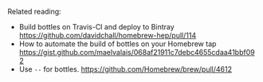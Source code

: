 
Related reading:

- Build bottles on Travis-CI and deploy to Bintray <https://github.com/davidchall/homebrew-hep/pull/114>
- How to automate the build of bottles on your Homebrew tap <https://gist.github.com/maelvalais/068af21911c7debc4655cdaa41bbf092>
- Use `--` for bottles. <https://github.com/Homebrew/brew/pull/4612>
